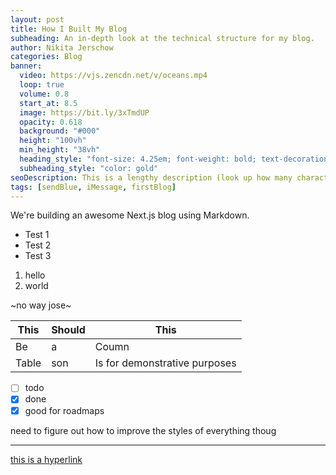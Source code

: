 ```yaml
---
layout: post
title: How I Built My Blog
subheading: An in-depth look at the technical structure for my blog.
author: Nikita Jerschow
categories: Blog
banner:
  video: https://vjs.zencdn.net/v/oceans.mp4
  loop: true
  volume: 0.8
  start_at: 8.5
  image: https://bit.ly/3xTmdUP
  opacity: 0.618
  background: "#000"
  height: "100vh"
  min_height: "38vh"
  heading_style: "font-size: 4.25em; font-weight: bold; text-decoration: underline"
  subheading_style: "color: gold"
seoDescription: This is a lengthy description (look up how many characters is recommended for SEO descriptions) that will be as clickable as possible
tags: [sendBlue, iMessage, firstBlog]
---
```


We're building an awesome Next.js blog using Markdown.

* Test 1
* Test 2
* Test 3

1. hello 
2. world

~no way jose~

| This | Should | This |
| --- | --- | --- |
| Be | a | Coumn |
| Table | son | Is for demonstrative purposes |

- [ ] todo
- [x] done
- [x] good for roadmaps

need to figure out how to improve the styles of everything thoug

-----

[this is a hyperlink](https://google.com)


